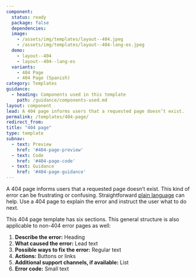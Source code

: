 ```yaml
---
component:
  status: ready
  package: false
  dependencies:
  image:
    - /assets/img/templates/layout--404.jpeg
    - /assets/img/templates/layout--404-lang-es.jpeg
  demo:
    - layout--404
    - layout--404--lang-es
  variants:
    - 404 Page
    - 404 Page (Spanish)
category: Templates
guidance:
  - heading: Components used in this template
    path: /guidance/components-used.md
layout: component
lead: A 404 page informs users that a requested page doesn’t exist.
permalink: /templates/404-page/
redirect_from:
title: "404 page"
type: template
subnav:
  - text: Preview
    href: '#404-page-preview'
  - text: Code
    href: '#404-page-code'
  - text: Guidance
    href: '#404-page-guidance'
---
```

A 404 page informs users that a requested page doesn’t exist. This kind of error can be frustrating or confusing. Straightforward [plain language](https://www.plainlanguage.gov/) can help. Use a 404 page to explain the error and instruct the user what to do next.

This 404 page template has six sections. This general structure is also applicable to non-404 error pages as well:

1. **Describe the error:** Heading
1. **What caused the error:** Lead text
1. **Possible ways to fix the error:** Regular text
1. **Actions:** Buttons or links
1. **Additional support channels, if available:** List
1. **Error code:** Small text
